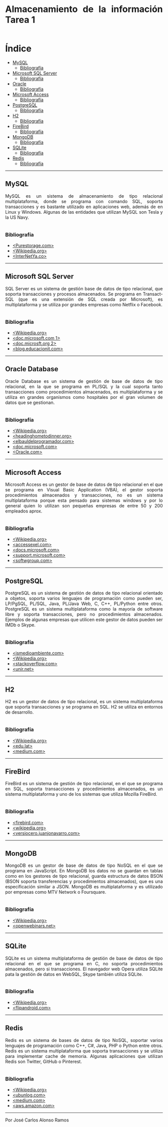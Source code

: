 <div align="justify"> 

# Almacenamiento de la información Tarea 1

![<Imagen>](<https://th.bing.com/th/id/R.238f239050b82444e9002ab168efa4cc?rik=p1SYXV0v6BYUFA&pid=ImgRaw&r=0>)

# Índice
  
- [MySQL](#id1)
    - [Bibliografía](#id11)
- [Microsoft SQL Server](#id2)
    - [Bibliografía](#id12)
- [Oracle](#id3)
    - [Bibliografía](#id13)
- [Microsoft Access](#id4)
    - [Bibliografía](#id14)
- [PostgreSQL](#id5)
    - [Bibliografía](#id15)
- [H2](#id6)
  - [Bibliografía](#id16)
- [FireBird](#id7)
  - [Bibliografía](#id17)
- [MongoDB](#id8)
  - [Bibliografía](#id18)
- [SQLite](#id9)
  - [Bibliografía](#id19)
- [Redis](#id10)
  - [Bibliografía](#id20)
  
***

## MySQL<a name="id1"></a>
 
MySQL es un sistema de almacenamiento de tipo relacional multiplataforma, donde se programa con comando SQL, soporta transacciones y es bastante utilizado en aplicaciones web, además de en Linux y Windows. Algunas de las entidades que utilizan MySQL son Tesla y la US Navy.
  
![<Imagen>](<https://th.bing.com/th/id/R.c0e05400e0d2be0730d7d56a7a053604?rik=int2um3tKS937g&pid=ImgRaw&r=0&sres=1&sresct=1>)

 ### Bibliografía<a name="id11"></a>
 
- [<Purestorage.com>](https://www.purestorage.com/es/knowledge/what-is-mysql.html)
- [<Wikipedia.org>](https://es.wikipedia.org/wiki/MySQL#:~:text=MySQL%20es%20muy%20utilizado%20en%20aplicaciones%20web%2C%20como,que%20a%20menudo%20aparece%20en%20combinaci%C3%B3n%20con%20MySQL)
- [<InterNetYa.co>](https://www.internetya.co/servidores-de-bases-de-datos-mariadb-vs-mysql-comparacion-en-profundidad/)

***

## Microsoft SQL Server<a name="id2"></a>
  
SQL Server es un sistema de gestión base de datos de tipo relacional, que soporta transacciones y procesos almacenados. Se programa en Transact-SQL (que es una extensión de SQL creada por Microsoft), es multiplataforma y se utiliza por grandes empresas como Netflix o Facebook.

![<Imagen>](<https://th.bing.com/th/id/R.b25bae44ff516c7dcc3eacdb14d2c499?rik=WHZv1aXyAdFq4A&pid=ImgRaw&r=0>)

### Bibliografía<a name="id12"></a>

- [<Wikipedia.org>](https://es.wikipedia.org/wiki/Microsoft_SQL_Server)
- [<doc.microsoft.com 1>](https://docs.microsoft.com/es-es/sql/relational-databases/performance-monitor/sql-server-transactions-object?view=sql-server-ver16)
- [<doc.microsft.org 2>](https://docs.microsoft.com/es-es/sql/relational-databases/system-stored-procedures/system-stored-procedures-transact-sql?view=sql-server-ver16)
- [<blog.educacionit.com>](https://blog.educacionit.com/2021/01/03/sql-server-conviertete-en-el-profesional-que-las-empresas-estan-buscando-2/)

***

## Oracle Database<a name="id3"></a>

Oracle Database es un sistema de gestión de base de datos de tipo relacional, en la que se programa en PL/SQL y la cual soporta tanto transacciones como procedimientos almacenados, es multiplataforma y se utiliza en grandes organismos como hospitales por el gran volumen de datos que se gestionan.

![<Imagen>](<https://th.bing.com/th/id/R.e71d1ba8858967443dd768baa259032f?rik=F8Gd7I6RD7ns9A&pid=ImgRaw&r=0>)

### Bibliografía<a name="id13"></a>

- [<Wikipedia.org>](https://es.wikipedia.org/wiki/Oracle_Database)
- [<headinghometodinner.org>](https://headinghometodinner.org/es/oracle-vs-sql-server-diferencias-clave/#:~:text=La%20base%20de%20datos%20Oracle%20es%20un%20sistema,los%20objetos%20de%20datos%20utilizando%20el%20lenguaje%20SQL)
- [<elbauldelprogramador.com>](https://elbauldelprogramador.com/introduccion-plsql-transacciones/#:~:text=Transacciones.%20Oracle%20es%20un%20sistema%20de%20base%20de,o%20deshaci%C3%A9ndose%20todo%20el%20conjunto%20de%20sentencias%20SQL)
- [<doc.microsoft.com>](https://docs.microsoft.com/es-es/biztalk/adapters-and-accelerators/adapter-oracle-database/poll-oracle-db-using-stored-procedures-functions-or-packaged-procedures)
- [<Oracle.com>](https://www.oracle.com/mx/database/technologies/appdev/plsql.html)

***

## Microsoft Access<a name="id4"></a>

Microsoft Access es un gestor de base de datos de tipo relacional en el que se programa en Visual Basic Application (VBA), el gestor soporta procedimientos almacenados y transacciones, no es un sistema multiplataforma porque esta pensado para sistemas windows y por lo general quien lo utilizan son pequeñas empresas de entre 50 y 200 empleados aprox.  

![<Imagen>](https://i0.wp.com/www.aipbarcelona.com/wp-content/uploads/2018/03/Acces-e1510847064156.png)

### Bibliografía<a name="id14"></a>

- [<Wikipedia.org>](https://es.wikipedia.org/wiki/Microsoft_Access)
- [<accessexel.com>](http://www.accessyexcel.com/concepto-de-bases-de-datos-relacionales/#:~:text=Microsoft%20Access%20es%20un%20sistema%20de%20bases%20de,datos%20de%20otra%20%28por%20ejempo%20la%20tabla%20VentasVendedores%29)
- [<docs.microsoft.com>](https://docs.microsoft.com/es-es/office/vba/access/concepts/data-access-objects/use-transactions-in-a-dao-recordset)
- [<support.microsoft.com>](https://support.microsoft.com/es-es/office/instrucci%C3%B3n-create-procedure-91c700d1-8076-4040-896a-a0b7cf9d9888)
- [<softwgroup.com>](https://softwgroup.com.mx/access)
  
***
  
## PostgreSQL<a name="id5"></a>

PostgreSQL es un sistema de gestión de datos de tipo relacional orientado a objetos, soporta varios lenguajes de programación como pueden ser, LP/PgSQL, PL/SQL, Java, PL/Java Web, C, C++, PL/Python entre otros. PostgreSQL es un sistema multiplataforma como la mayoría de software libre y soporta transacciones, pero no procedimientos almacenados. Ejemplos de algunas empresas que utilicen este gestor de datos pueden ser IMDb o Skype.

![<Imagen>](https://th.bing.com/th/id/R.cdb461c7c087c71b732a5f431d343203?rik=MDqwEFHPK1piAg&pid=ImgRaw&r=0)

### Bibliografía<a name="id15"></a>

- [<ismedioambiente.com>](https://www.ismedioambiente.com/beneficios-de-utilizar-postgresql-para-gestionar-tus-datos/)
- [<Wikipedia.org>](https://es.wikipedia.org/wiki/PostgreSQL#Productos_alrededor_de_PostgreSQL )
- [<stackoverflow.com>](https://es.stackoverflow.com/questions/157380/qu%c3%a9-puedo-usar-para-simular-un-procedimiento-almacenado-en-postgresql#:~:text=Postgresql%20no%20soporta%20procedimientos%20%28procedures%29%2C%20lo%20que%20s%C3%AD,creando%20una%20funci%C3%B3n%20que%20no%20necesite%20retornar%20valores)
- [<unir.net>](https://www.unir.net/ingenieria/revista/postgre-sql/)

***

## H2<a name="id6"></a>

H2 es un gestor de datos de tipo relacional, es un sistema multiplataforma que soporta transacciones y se programa en SQL. H2 se utiliza en entornos de desarrollo.

![<Imagen>](https://th.bing.com/th/id/R.67a78a1e20ee7dd7d378dd0e6049dc8a?rik=bL%2fL84%2brRdSQmw&riu=http%3a%2f%2fwww.techinjections.com%2fwp-content%2fuploads%2f2020%2f01%2fh2.jpg&ehk=N1LyZIdmqMYnxw8dBXockTmV6b18DacM%2bKI55wErywE%3d&risl=&pid=ImgRaw&r=0)

### Bibliografía<a name="id16"></a>

- [<Wikipedia.org>](https://es.wikipedia.org/wiki/H2_(DBMS)#:~:text=H2%20es%20un%20sistema%20administrador%20de%20bases%20de,Java%20o%20ejecutarse%20de%20modo%20cliente%20-%20servidor)
- [<edu.lat>](https://tutoriales.edu.lat/pub/h2-database/h2-database-introduction/base-de-datos-h2-introduccion#:~:text=H2%20es%20una%20base%20de%20datos%20y%20tablas,en%202%20fases%2C%20bloqueo%20a%20nivel%20de%20tabla)
- [<medium.com>](https://medium.com/eduesqui/como-utilizar-la-base-de-datos-h2-en-spring-boot-db1241d1f7f3#:~:text=H2%20es%20un%20sistema%20de%20administrador%20de%20base,de%20H2%20es%20agilizar%20el%20proceso%20de%20desarrollo)

***

## FireBird<a name="id7"></a>

FireBird es un sistema de gestión de tipo relacional, en el que se programa en SQL, soporta transacciones y procedimientos almacenados, es un sistema multiplataforma y uno de los sistemas que utiliza Mozilla FireBird.

![<Imagen>](https://th.bing.com/th/id/R.15b2f7a3c03e95902cfb1a13021db17f?rik=BdFJ%2bsJ3ZLr2Lg&pid=ImgRaw&r=0)

### Bibliografía<a name="id17"></a>

- [<firebird.com>](https://www.firebird.com.mx/index.php?/noticias/tema/32/pascal)
- [<wikipedia.org>](https://es.wikipedia.org/wiki/Firebird)
- [<versiocero.juanjonavarro.com>](https://versioncero.juanjonavarro.com/noticia/108/comparativa-de-bases-de-datos-de-codigo-abierto#:~:text=Firebird%20soporta%20transacciones%20ACID%2C%20procedimientos%20almacenados%2C%20triggers%2C%20vistas%2C,de%20b%C3%BAsqueda%20full-text%20y%20una%20facilidad%20de%20replicaci%C3%B3n)

***

## MongoDB<a name="id8"></a>

MongoDB es un gestor de base de datos de tipo NoSQL en el que se programa en JavaScript. En MongoDB los datos no se guardan en tablas como en los gestores de tipo relacional, guarda estructura de datos BSON (BSON soporta transferencias y procedimientos almacenados), que es una especificación similar a JSON. MongoDB es multiplataforma y es utilizado por empresas como MTV Network o Foursquare. 

![<Image>](https://th.bing.com/th/id/R.0fde9b7391e87f54070b3592aedcc424?rik=wJG6amOuc2xQKw&pid=ImgRaw&r=0)

### Bibliografía<a name="id18"></a>

- [<Wikipedia.org>](https://es.wikipedia.org/wiki/MongoDB)
- [<openwebinars.net>](https://openwebinars.net/blog/lenguajes-y-frameworks-recomendados-para-usar-con-mongodb/)

***

## SQLite<a name="id9"></a>

SQLite es un sistema multiplataforma de gestión de base de datos de tipo relacional en el que se programa en C, no soporta procedimientos almacenados, pero si transacciones. El navegador web Opera utiliza SQLite pata la gestión de datos en WebSQL, Skype también utiliza SQLite.

![<Image>](https://th.bing.com/th/id/R.7cf9dadeefdb9a07a51b2864b5520411?rik=8p6jFawfBlS0Nw&riu=http%3a%2f%2fmedia.charlesleifer.com%2fblog%2fphotos%2fsqlite-logo.png&ehk=8HiWDqKLdLV0J%2fBaTuJL42J7kyY%2bK3mx9wiiOQ9LkMo%3d&risl=&pid=ImgRaw&r=0)

### Bibliografía<a name="id19"></a>

- [<Wikipedia.org>](https://es.wikipedia.org/wiki/SQLite)
- [<flipandroid.com>](https://www.flipandroid.com/qu-diferencia-hay-entre-sqlite-y-sql.html#:~:text=Sqlite%20es%20un%20sistema%20de%20gesti%C3%B3n%20de%20base,Server%20y%20MySQL%20que%20est%C3%A1n%20basadas%20en%20servidor)

***

## Redis<a name="id10"></a>

Redis es un sistema de bases de datos de tipo NoSQL, soportar varios lenguajes de programación como C++, C#, Java, PHP o Python entre otros. Redis es un sistema multiplataforma que soporta transacciones y se utiliza para implementar cache de memoria. Algunas aplicaciones que utilizan Redis son Twitter, GitHub o Pinterest.

![<Image>](https://th.bing.com/th/id/R.d1a0f873db20be735a03971393e50c48?rik=vH9famN%2bgZ2QSQ&riu=http%3a%2f%2fwww.devapp.it%2fwordpress%2fwp-content%2fuploads%2f2016%2f11%2fredis-logo-642x336.png&ehk=gtrNFLIzd6bnyOgRtWqj0E2Ekmd7BBu7G27FEMUGCOo%3d&risl=&pid=ImgRaw&r=0&sres=1&sresct=1)

### Bibliografía<a name="id20"></a>

- [<Wikipedia.org>](https://es.wikipedia.org/wiki/Redis)
- [<ubunlog.com>](https://ubunlog.com/rdm-una-herramienta-de-administracion-de-escritorio-redis/#:~:text=Para%20poder%20manejar%20este%20motor,que%20admite%20el%20t%C3%BAnel%20SSH)
- [<medium.com>](https://adrianalonsodev.medium.com/utilizando-redis-como-sistema-de-cache-en-symfony-437e449b8c0b#:~:text=Para%20que%20puedas%20entender%20el,%2C%20Snapchat%2C%20StackOverflow%20o%20Trello)
- [<aws.amazon.com>](https://aws.amazon.com/es/redis/#:~:text=Redis%20es%20una%20excelente%20opci%C3%B3n,de%20datos%20relacional%20o%20NoSQL)

***
Por José Carlos Alonso Ramos
</div>
